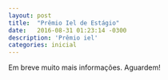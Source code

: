 ```yaml
---
layout: post
title:  "Prêmio Iel de Estágio"
date:   2016-08-31 01:23:14 -0300
description: 'Prêmio iel'
categories: inicial
---
```


Em breve muito mais informações. Aguardem!
